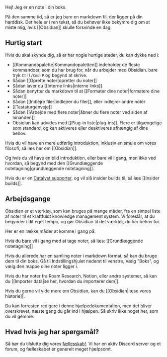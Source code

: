 Hej! Jeg er en note i din boks.

På den samme tid, så er jeg bare en markdown fil, der ligger på din harddisk. Det hele er i ren tekst, så du behøver ikke bekymre dig om at miste mig, hvis [[Obsidian]] skulle forsvinde en dag.

## Hurtig start

Hvis du skal skynde dig, så er her nogle hurtige steder, du kan dykke ned i:

- [[Kommandopalette|Kommandopaletten]] indeholder de fleste kommandoer, som du har brug for, når du arbejder med Obsidian. bare tryk `Ctrl/Cmd-P` og begynd at skrive.
- Sådan [[Oprette noter|opretter du noter]]
- Sådan laver du [[Interne links|interne links]]
- Sådan benytter du markdown til at [[Formater dine noter|formatere dine noter]]
- Sådan [[Indlejre filer|indlejrer du filer]], eller indlejrer andre noter
- [[Tastaturgenveje]]
- Sådan [[Arbejde med flere noter|åbner du flere noter ved siden af hinanden]]
- Obsidian kan udvides med [[Plug-in liste|plug-ins]]. Flere er tilgængelige som standard, og kan aktiveres eller deaktiveres afhængig af dine behov.

Hvis du vil have en mere udførlig introduktion, inklusiv en smule om vores filosofi, så læs her om [[Obsidian]].

Og hvis du vil have en blid introduktion, eller bare vil i gang, men ikke ved hvordan, så begynd med den [[Grundlæggende notetagning|grundlæggende notetagning]].

Hvis du er en [Catalyst supporter](https://obsidian.md/pricing), og vil slå insider builds til, så læs [[Insider builds]].

## Arbejdsgange
Obsidian er et værktøj, som kan bruges på mange måder, fra en simpel liste af noter til et kraftfuldt knowledge management system. Vi foreslår, at du begynder i dit eget tempo, og gør Obsidian til det værktøj, du har behov for.

Her er en række måder at komme i gang på:

Hvis du bare vil i gang med at tage noter, så læs: [[Grundlæggende notetagning]]

Hvis du allerede har en samling noter i markdown format, så kan du bruge dem til din boks. Gå til Indstillingshjulet nederst til venstre, Vælg "Boks", og vælg den mappe dine noter ligger i.

Hvis du har noter fra Roam Research, Notion, eller andre systemer, så kan du [[Importer data|se her, hvordan du importerer dem]].

Hvis du gerne vil vide mere om Obsidian, kan du [[Obsidian|læse vores historie]].

Du kan forresten redigere i denne hjælpedokumentation, men det bliver overskrevet, næste gang du går ind i hjælpen. Så skriv ikke noget her, som du vil gemme.

## Hvad hvis jeg har spørgsmål?
Så bør du tilslutte dig vores [fællesskab!](https://obsidian.md/community). Vi har en aktiv Discord server og et forum, og fælleskabet er generelt meget hjælpsomt.
